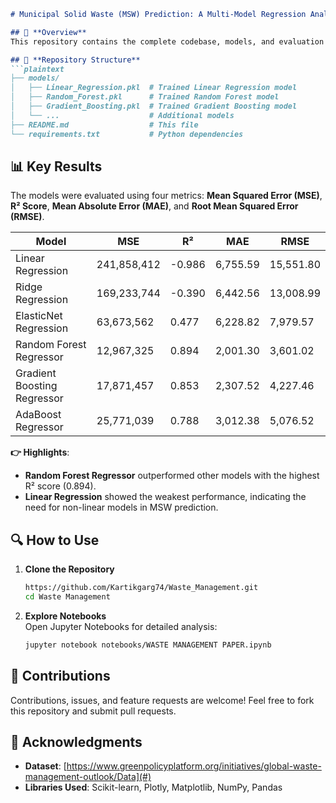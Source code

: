```markdown
# Municipal Solid Waste (MSW) Prediction: A Multi-Model Regression Analysis  

## 🌟 **Overview**  
This repository contains the complete codebase, models, and evaluation metrics used in the research paper titled **"Predicting Municipal Solid Waste (MSW) Generation Using Machine Learning Models"**. The project explores multiple regression techniques to forecast MSW generation based on socioeconomic and demographic factors.

## 📂 **Repository Structure**  
```plaintext
├── models/
│   ├── Linear_Regression.pkl  # Trained Linear Regression model
│   ├── Random_Forest.pkl      # Trained Random Forest model
│   ├── Gradient_Boosting.pkl  # Trained Gradient Boosting model
│   └── ...                    # Additional models
├── README.md                  # This file
└── requirements.txt           # Python dependencies
```

## 📊 **Key Results**  
The models were evaluated using four metrics: **Mean Squared Error (MSE)**, **R² Score**, **Mean Absolute Error (MAE)**, and **Root Mean Squared Error (RMSE)**.  

| Model                       | MSE          | R²     | MAE      | RMSE     |
|-----------------------------|--------------|--------|----------|----------|
| Linear Regression           | 241,858,412  | -0.986 | 6,755.59 | 15,551.80 |
| Ridge Regression            | 169,233,744  | -0.390 | 6,442.56 | 13,008.99 |
| ElasticNet Regression       | 63,673,562   | 0.477  | 6,228.82 | 7,979.57  |
| Random Forest Regressor     | 12,967,325   | 0.894  | 2,001.30 | 3,601.02  |
| Gradient Boosting Regressor | 17,871,457   | 0.853  | 2,307.52 | 4,227.46  |
| AdaBoost Regressor          | 25,771,039   | 0.788  | 3,012.38 | 5,076.52  |

**👉 Highlights**:  
- **Random Forest Regressor** outperformed other models with the highest R² score (0.894).  
- **Linear Regression** showed the weakest performance, indicating the need for non-linear models in MSW prediction.  

## 🔍 **How to Use**  

1. **Clone the Repository**  
   ```bash
   https://github.com/Kartikgarg74/Waste_Management.git
   cd Waste Management
   ```

2. **Explore Notebooks**  
   Open Jupyter Notebooks for detailed analysis:  
   ```bash
   jupyter notebook notebooks/WASTE MANAGEMENT PAPER.ipynb
   ```

## 🤝 **Contributions**  
Contributions, issues, and feature requests are welcome! Feel free to fork this repository and submit pull requests.  

## 🙌 **Acknowledgments**  
- **Dataset**: [https://www.greenpolicyplatform.org/initiatives/global-waste-management-outlook/Data](#)  
- **Libraries Used**: Scikit-learn, Plotly, Matplotlib, NumPy, Pandas  
